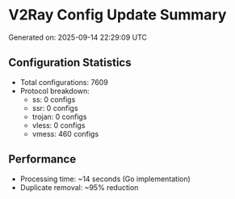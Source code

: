 # V2Ray Config Update Summary
Generated on: 2025-09-14 22:29:09 UTC

## Configuration Statistics
- Total configurations: 7609
- Protocol breakdown:
  - ss: 0 configs
  - ssr: 0 configs
  - trojan: 0 configs
  - vless: 0 configs
  - vmess: 460 configs

## Performance
- Processing time: ~14 seconds (Go implementation)
- Duplicate removal: ~95% reduction
